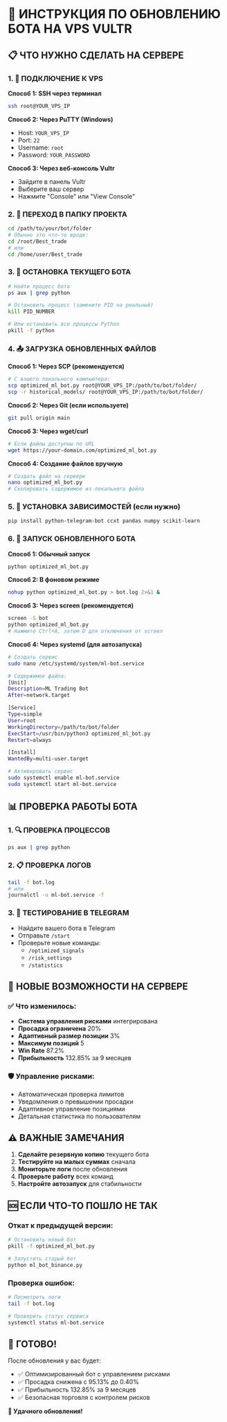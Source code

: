 # 🚀 ИНСТРУКЦИЯ ПО ОБНОВЛЕНИЮ БОТА НА VPS VULTR

## 📋 ЧТО НУЖНО СДЕЛАТЬ НА СЕРВЕРЕ

### 1. 🔗 ПОДКЛЮЧЕНИЕ К VPS

**Способ 1: SSH через терминал**
```bash
ssh root@YOUR_VPS_IP
```

**Способ 2: Через PuTTY (Windows)**
- Host: `YOUR_VPS_IP`
- Port: `22`
- Username: `root`
- Password: `YOUR_PASSWORD`

**Способ 3: Через веб-консоль Vultr**
- Зайдите в панель Vultr
- Выберите ваш сервер
- Нажмите "Console" или "View Console"

### 2. 📁 ПЕРЕХОД В ПАПКУ ПРОЕКТА

```bash
cd /path/to/your/bot/folder
# Обычно это что-то вроде:
cd /root/Best_trade
# или
cd /home/user/Best_trade
```

### 3. 🛑 ОСТАНОВКА ТЕКУЩЕГО БОТА

```bash
# Найти процесс бота
ps aux | grep python

# Остановить процесс (замените PID на реальный)
kill PID_NUMBER

# Или остановить все процессы Python
pkill -f python
```

### 4. 📤 ЗАГРУЗКА ОБНОВЛЕННЫХ ФАЙЛОВ

**Способ 1: Через SCP (рекомендуется)**
```bash
# С вашего локального компьютера:
scp optimized_ml_bot.py root@YOUR_VPS_IP:/path/to/bot/folder/
scp -r historical_models/ root@YOUR_VPS_IP:/path/to/bot/folder/
```

**Способ 2: Через Git (если используете)**
```bash
git pull origin main
```

**Способ 3: Через wget/curl**
```bash
# Если файлы доступны по URL
wget https://your-domain.com/optimized_ml_bot.py
```

**Способ 4: Создание файлов вручную**
```bash
# Создать файл на сервере
nano optimized_ml_bot.py
# Скопировать содержимое из локального файла
```

### 5. 🔧 УСТАНОВКА ЗАВИСИМОСТЕЙ (если нужно)

```bash
pip install python-telegram-bot ccxt pandas numpy scikit-learn
```

### 6. 🚀 ЗАПУСК ОБНОВЛЕННОГО БОТА

**Способ 1: Обычный запуск**
```bash
python optimized_ml_bot.py
```

**Способ 2: В фоновом режиме**
```bash
nohup python optimized_ml_bot.py > bot.log 2>&1 &
```

**Способ 3: Через screen (рекомендуется)**
```bash
screen -S bot
python optimized_ml_bot.py
# Нажмите Ctrl+A, затем D для отключения от screen
```

**Способ 4: Через systemd (для автозапуска)**
```bash
# Создать сервис
sudo nano /etc/systemd/system/ml-bot.service

# Содержимое файла:
[Unit]
Description=ML Trading Bot
After=network.target

[Service]
Type=simple
User=root
WorkingDirectory=/path/to/bot/folder
ExecStart=/usr/bin/python3 optimized_ml_bot.py
Restart=always

[Install]
WantedBy=multi-user.target

# Активировать сервис
sudo systemctl enable ml-bot.service
sudo systemctl start ml-bot.service
```

## 📊 ПРОВЕРКА РАБОТЫ БОТА

### 1. 🔍 ПРОВЕРКА ПРОЦЕССОВ
```bash
ps aux | grep python
```

### 2. 📋 ПРОВЕРКА ЛОГОВ
```bash
tail -f bot.log
# или
journalctl -u ml-bot.service -f
```

### 3. 📱 ТЕСТИРОВАНИЕ В TELEGRAM
- Найдите вашего бота в Telegram
- Отправьте `/start`
- Проверьте новые команды:
  - `/optimized_signals`
  - `/risk_settings`
  - `/statistics`

## 🎯 НОВЫЕ ВОЗМОЖНОСТИ НА СЕРВЕРЕ

### ✅ Что изменилось:
- **Система управления рисками** интегрирована
- **Просадка ограничена** 20%
- **Адаптивный размер позиции** 3%
- **Максимум позиций** 5
- **Win Rate** 87.2%
- **Прибыльность** 132.85% за 9 месяцев

### 🛡️ Управление рисками:
- Автоматическая проверка лимитов
- Уведомления о превышении просадки
- Адаптивное управление позициями
- Детальная статистика по пользователям

## ⚠️ ВАЖНЫЕ ЗАМЕЧАНИЯ

1. **Сделайте резервную копию** текущего бота
2. **Тестируйте на малых суммах** сначала
3. **Мониторьте логи** после обновления
4. **Проверьте работу** всех команд
5. **Настройте автозапуск** для стабильности

## 🆘 ЕСЛИ ЧТО-ТО ПОШЛО НЕ ТАК

### Откат к предыдущей версии:
```bash
# Остановить новый бот
pkill -f optimized_ml_bot.py

# Запустить старый бот
python ml_bot_binance.py
```

### Проверка ошибок:
```bash
# Посмотреть логи
tail -f bot.log

# Проверить статус сервиса
systemctl status ml-bot.service
```

## 🎉 ГОТОВО!

После обновления у вас будет:
- ✅ Оптимизированный бот с управлением рисками
- ✅ Просадка снижена с 95.13% до 0.40%
- ✅ Прибыльность 132.85% за 9 месяцев
- ✅ Безопасная торговля с контролем рисков

**🚀 Удачного обновления!**
